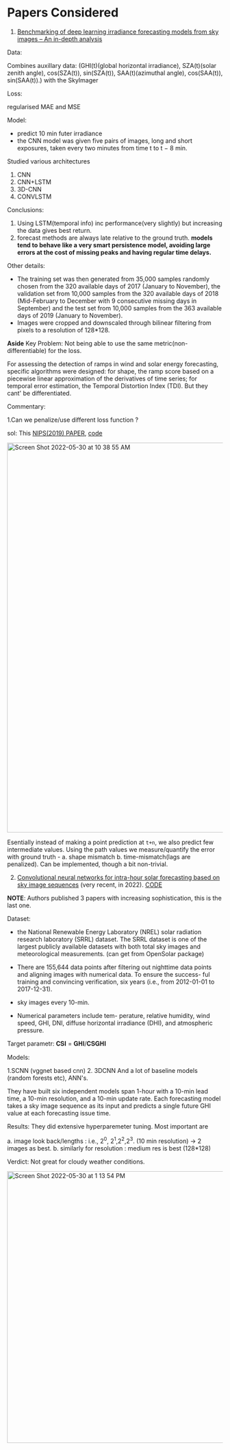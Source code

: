 # Papers Considered

1. [Benchmarking of deep learning irradiance forecasting models from sky images – An in-depth analysis](https://www.sciencedirect.com/science/article/pii/S0038092X21004266?casa_token=yOGIjVJ-DSwAAAAA:uUGNdXJfqqvG8XjrCb9yqUVm3cpn7YzCZSNetHOa6W1QwCxZCGSAFEipVr99hTMebhJHXVgyeIs)


Data:

Combines auxillary data: (GHI(t)(global horizontal irradiance), SZA(t)(solar zenith angle), cos(SZA(t)), sin(SZA(t)), SAA(t)(azimuthal angle), cos(SAA(t)), sin(SAA(t)).) with the SkyImager

Loss:

regularised MAE and MSE

Model:

- predict 10 min futer irradiance
- the CNN model was given five pairs of images, long and short exposures, taken every two minutes from time t to t − 8 min.

Studied various architectures 
1. CNN
2. CNN+LSTM
3. 3D-CNN
4. CONVLSTM

Conclusions:
1. Using LSTM(temporal info) inc performance(very slightly) but increasing the data gives best return.
2. forecast methods are always late relative to the ground truth. **models tend to behave like a very smart persistence model, avoiding large errors at the cost of missing peaks and having regular time delays.**



Other details:

- The training set was then generated from 35,000 samples randomly chosen from the 320 available days of 2017 (January to November), the validation set from 10,000 samples from the 320 available days of 2018 (Mid-February to December with 9 consecutive missing days in September) and the test set from 10,000 samples from the 363 available days of 2019 (January to November).
- Images were cropped and downscaled through bilinear filtering from  pixels to a resolution of 128*128.

**Aside**
Key Problem: Not being able to use the same metric(non-differentiable) for the loss.

For assessing the detection of ramps in wind and solar energy forecasting, specific algorithms were designed:  for shape, the ramp score based on a piecewise linear approximation of the derivatives of time series; for temporal error estimation, the Temporal Distortion Index (TDI). But they cant' be differentiated.

Commentary:

1.Can we penalize/use different loss function ?

sol: This [NIPS(2019) PAPER](https://arxiv.org/abs/1909.09020), [code](https://github.com/vincent-leguen/DILATE)

<img width="908" alt="Screen Shot 2022-05-30 at 10 38 55 AM" src="https://user-images.githubusercontent.com/21222766/171014922-db1049b5-0f24-4dee-98d9-fca205151b7b.png">

Esentially instead of making a point prediction at `t+n`, we also predict few intermediate values. Using the path values we measure/quantify the error with ground truth - a. shape mismatch b. time-mismatch(lags are penalized). Can be implemented, though a bit non-trivial.


2. [Convolutional neural networks for intra-hour solar forecasting based on sky image sequences](https://www.sciencedirect.com/science/article/pii/S0306261921016639)
(very recent, in 2022). [CODE](https://github.com/fengcong1992/SolarNet)

**NOTE**: Authors published 3 papers with increasing sophistication, this is the last one.

Dataset:
- the National Renewable Energy Laboratory
(NREL) solar radiation research laboratory (SRRL) dataset. The SRRL
dataset is one of the largest publicly available datasets with both
total sky images and meteorological measurements. (can get from OpenSolar package)
- There are 155,644 data points after filtering out nighttime data
points and aligning images with numerical data. To ensure the success-
ful training and convincing verification, six years (i.e., from 2012-01-01
to 2017-12-31).

- sky images every 10-min.
- Numerical parameters include tem-
perature, relative humidity, wind speed, GHI, DNI, diffuse horizontal
irradiance (DHI), and atmospheric pressure.  

Target parametr:
𝐂𝐒𝐈 = 𝐆𝐇𝐈/𝐂𝐒𝐆𝐇𝐈

Models:

1.SCNN (vggnet based cnn)
2. 3DCNN
And a lot of baseline models (random forests etc), ANN's.

They have built six independent models span 1-hour with a 10-min lead time, a 10-min
resolution, and a 10-min update rate. Each forecasting model takes a
sky image sequence as its input and predicts a single future GHI value
at each forecasting issue time.

Results:
They did extensive hyperparemeter tuning. Most important are

a. image look back/lengths : i.e., $2^0$, $2^1$,$2^2$,$2^3$. (10 min resolution) -> 2 images as best.
b. similarly for resolution : medium res is best (128*128)

Verdict: Not great for cloudy weather conditions.

<img width="633" alt="Screen Shot 2022-05-30 at 1 13 54 PM" src="https://user-images.githubusercontent.com/21222766/171037023-c1579502-98b2-47f0-8d2a-1d28da768c96.png">


